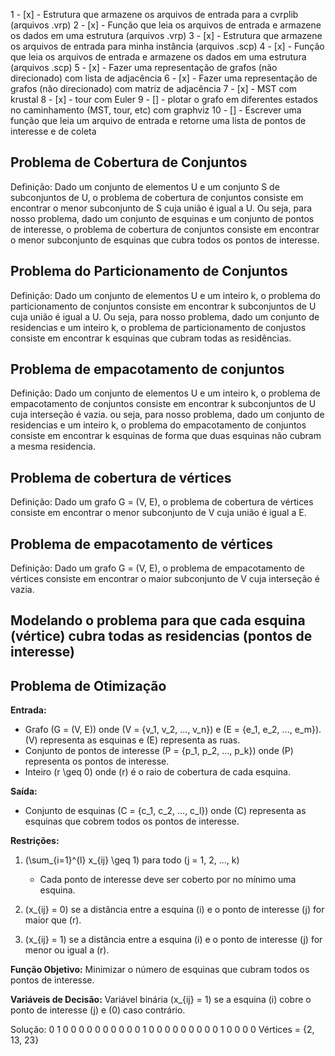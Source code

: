 1 - [x] - Estrutura que armazene os arquivos de entrada para a cvrplib (arquivos .vrp)
2 - [x] - Função que leia os arquivos de entrada e armazene os dados em uma estrutura (arquivos .vrp)
3 - [x] - Estrutura que armazene os arquivos de entrada para minha instância (arquivos .scp)
4 - [x] - Função que leia os arquivos de entrada e armazene os dados em uma estrutura (arquivos .scp)
5 - [x] - Fazer uma representação de grafos (não direcionado) com lista de adjacência
6 - [x] - Fazer uma representação de grafos (não direcionado) com matriz de adjacência
7 - [x] - MST com krustal
8 - [x] - tour com Euler
9 - [] - plotar o grafo em diferentes estados no caminhamento (MST, tour, etc) com graphviz
10 - [] - Escrever uma função que leia um arquivo de entrada e retorne uma lista de pontos de interesse e de coleta

## Problema de Cobertura de Conjuntos
Definição: Dado um conjunto de elementos U e um conjunto S de subconjuntos de U, o problema de cobertura de conjuntos consiste em encontrar o menor subconjunto de S cuja união é igual a U.
Ou seja, para nosso problema, dado um conjunto de esquinas e um conjunto de pontos de interesse, o problema de cobertura de conjuntos consiste em encontrar o menor subconjunto de esquinas que cubra todos os pontos de interesse.

## Problema do Particionamento de Conjuntos
Definição: Dado um conjunto de elementos U e um inteiro k, o problema do particionamento de conjuntos consiste em encontrar k subconjuntos de U cuja união é igual a U.
Ou seja, para nosso problema, dado um conjunto de residencias e um inteiro k, o problema de particionamento de conjustos consiste em encontrar k esquinas que cubram todas as residências.

## Problema de empacotamento de conjuntos
Definição: Dado um conjunto de elementos U e um inteiro k, o problema de empacotamento de conjuntos consiste em encontrar k subconjuntos de U cuja interseção é vazia.
ou seja, para nosso problema, dado um conjunto de residencias e um inteiro k, o problema do empacotamento de conjuntos consiste em encontrar k esquinas de forma que duas esquinas não cubram a mesma residencia.

## Problema de cobertura de vértices
Definição: Dado um grafo G = (V, E), o problema de cobertura de vértices consiste em encontrar o menor subconjunto de V cuja união é igual a E.

## Problema de empacotamento de vértices
Definição: Dado um grafo G = (V, E), o problema de empacotamento de vértices consiste em encontrar o maior subconjunto de V cuja interseção é vazia.

## Modelando o problema para que cada esquina (vértice) cubra todas as residencias (pontos de interesse)

## Problema de Otimização

**Entrada:**
- Grafo \(G = (V, E)\) onde \(V = \{v_1, v_2, ..., v_n\}\) e \(E = \{e_1, e_2, ..., e_m\}\). \(V\) representa as esquinas e \(E\) representa as ruas.
- Conjunto de pontos de interesse \(P = \{p_1, p_2, ..., p_k\}\) onde \(P\) representa os pontos de interesse.
- Inteiro \(r \geq 0\) onde \(r\) é o raio de cobertura de cada esquina.

**Saída:**
- Conjunto de esquinas \(C = \{c_1, c_2, ..., c_l\}\) onde \(C\) representa as esquinas que cobrem todos os pontos de interesse.

**Restrições:**
1. \(\sum_{i=1}^{l} x_{ij} \geq 1\) para todo \(j = 1, 2, ..., k\)
   - Cada ponto de interesse deve ser coberto por no mínimo uma esquina.

2. \(x_{ij} = 0\) se a distância entre a esquina \(i\) e o ponto de interesse \(j\) for maior que \(r\).

3. \(x_{ij} = 1\) se a distância entre a esquina \(i\) e o ponto de interesse \(j\) for menor ou igual a \(r\).

**Função Objetivo:**
Minimizar o número de esquinas que cubram todos os pontos de interesse.

**Variáveis de Decisão:**
Variável binária \(x_{ij} = 1\) se a esquina \(i\) cobre o ponto de interesse \(j\) e \(0\) caso contrário.



Solução: 0 1 0 0 0 0 0 0 0 0 0 0 1 0 0 0 0 0 0 0 0 0 1 0 0 0 0
Vértices = {2, 13, 23}
